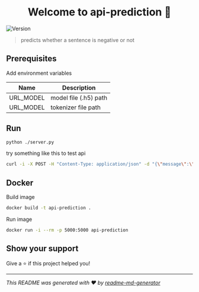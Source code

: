 <h1 align="center">Welcome to api-prediction 👋</h1>
<p>
  <img alt="Version" src="https://img.shields.io/badge/version-1.0.0-blue.svg?cacheSeconds=2592000" />
</p>

> predicts whether a sentence is negative or not

## Prerequisites

Add environment variables

| Name | Description |
| -- | -- |
| URL_MODEL | model file (.h5) path |
| URL_MODEL | tokenizer file path |

## Run

```sh
python ./server.py
```

try something like this to test api
```sh
curl -i -X POST -H "Content-Type: application/json" -d "{\"message\":\"hello bob, how are you?\"}" http://localhost:5000/api/v1/analyses
```

## Docker

Build image
```sh
docker build -t api-prediction .
```

Run image
```sh
docker run -i --rm -p 5000:5000 api-prediction
```

## Show your support

Give a ⭐️ if this project helped you!

***
_This README was generated with ❤️ by [readme-md-generator](https://github.com/kefranabg/readme-md-generator)_